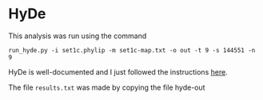 # HyDe
This analysis was run using the command

`run_hyde.py -i set1c.phylip -m set1c-map.txt -o out -t 9 -s 144551 -n 9`


HyDe is well-documented and I just followed the  instructions [here](https://hybridization-detection.readthedocs.io/analyze.html).

The file `results.txt` was made by copying the file hyde-out
